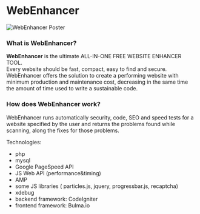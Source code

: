 # WebEnhancer
![WebEnhancer Poster](https://i.imgur.com/30YCIao.jpg)

### What is WebEnhancer?
**WebEnhancer** is the ultimate ALL-IN-ONE FREE WEBSITE ENHANCER TOOL.\
Every website should be fast, compact, easy to find and secure. WebEnhancer offers the solution to create a performing website with minimum production and maintenance cost, decreasing in the same time the amount of time used to write a sustainable code.

### How does WebEnhancer work?
WebEnhancer runs automatically security, code, SEO and speed tests for a website specified by the user and returns the problems found while scanning, along the fixes for those problems.

Technologies:
* php
* mysql
* Google PageSpeed API
* JS Web API (performance&timing)
* AMP
* some JS libraries ( particles.js, jquery, progressbar.js, recaptcha)
* xdebug
* backend framework: CodeIgniter
* frontend framework: Bulma.io

